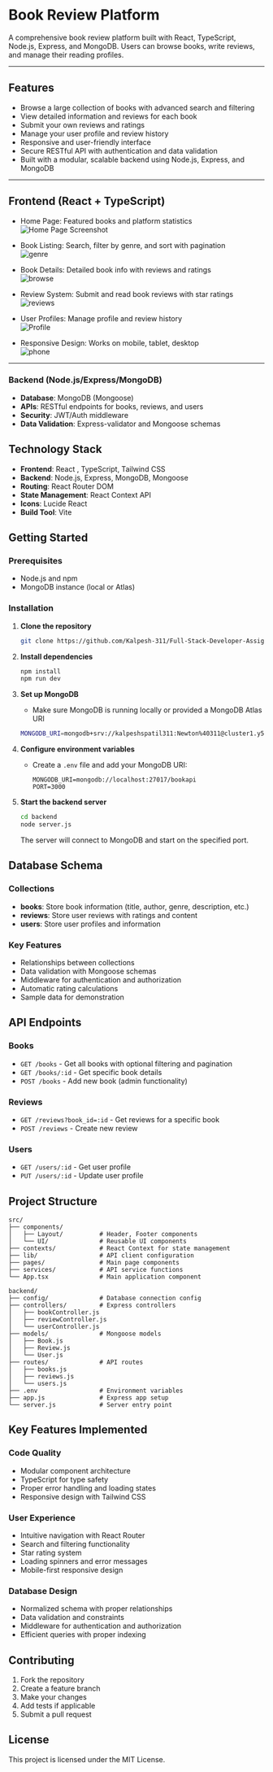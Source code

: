 # Book Review Platform

A comprehensive book review platform built with React, TypeScript, Node.js, Express, and MongoDB. Users can browse books, write reviews, and manage their reading profiles.

---

## Features

- Browse a large collection of books with advanced search and filtering
- View detailed information and reviews for each book
- Submit your own reviews and ratings
- Manage your user profile and review history
- Responsive and user-friendly interface
- Secure RESTful API with authentication and data validation
- Built with a modular, scalable backend using Node.js, Express, and MongoDB

---

## Frontend (React + TypeScript)

- Home Page: Featured books and platform statistics  
  ![Home Page Screenshot](https://github.com/user-attachments/assets/d8aec354-5d78-4f59-b3a7-0e46ed5ecf05)
- Book Listing: Search, filter by genre, and sort with pagination  
  ![genre](https://github.com/user-attachments/assets/d0ec4453-cae6-41e3-b30a-e9fa127522de)

- Book Details: Detailed book info with reviews and ratings  
  ![browse](https://github.com/user-attachments/assets/a76ee8e9-cc80-4d20-9c8f-a5dcea1a5827)

- Review System: Submit and read book reviews with star ratings  
  ![reviews](https://github.com/user-attachments/assets/be21690b-d751-468b-80e7-1242f253f4b6)
 
- User Profiles: Manage profile and review history  
  ![Profile](https://github.com/user-attachments/assets/b6d4d485-2d95-4587-ac20-71a133428894)

- Responsive Design: Works on mobile, tablet, desktop  
  ![phone](https://github.com/user-attachments/assets/167a9921-4d9a-4eba-b11c-695bb0ba7a3d)

---

### Backend (Node.js/Express/MongoDB)
- **Database**: MongoDB (Mongoose)
- **APIs**: RESTful endpoints for books, reviews, and users
- **Security**: JWT/Auth middleware
- **Data Validation**: Express-validator and Mongoose schemas

## Technology Stack

- **Frontend**: React , TypeScript, Tailwind CSS
- **Backend**: Node.js, Express, MongoDB, Mongoose
- **Routing**: React Router DOM
- **State Management**: React Context API
- **Icons**: Lucide React
- **Build Tool**: Vite

## Getting Started

### Prerequisites
- Node.js and npm
- MongoDB instance (local or Atlas)

### Installation

1. **Clone the repository**
   ```bash
   git clone https://github.com/Kalpesh-311/Full-Stack-Developer-Assignment-Latracal-Solutions-Private-Limited
   ```

2. **Install dependencies**
   ```bash
   npm install
   npm run dev
   ```

3. **Set up MongoDB**
   - Make sure MongoDB is running locally or provided a MongoDB Atlas URI
   ```bash
   MONGODB_URI=mongodb+srv://kalpeshspatil311:Newton%40311@cluster1.y55hvgr.mongodb.net/?retryWrites=true&w=majority&appName=Cluster1
   ```

4. **Configure environment variables**
   - Create a `.env` file and add your MongoDB URI:
     ```
     MONGODB_URI=mongodb://localhost:27017/bookapi
     PORT=3000
     ```

5. **Start the backend server**
   ```bash
   cd backend
   node server.js
   ```
   The server will connect to MongoDB and start on the specified port.

## Database Schema

### Collections

- **books**: Store book information (title, author, genre, description, etc.)
- **reviews**: Store user reviews with ratings and content
- **users**: Store user profiles and information

### Key Features
- Relationships between collections
- Data validation with Mongoose schemas
- Middleware for authentication and authorization
- Automatic rating calculations
- Sample data for demonstration

## API Endpoints

### Books
- `GET /books` - Get all books with optional filtering and pagination
- `GET /books/:id` - Get specific book details
- `POST /books` - Add new book (admin functionality)

### Reviews
- `GET /reviews?book_id=:id` - Get reviews for a specific book
- `POST /reviews` - Create new review

### Users
- `GET /users/:id` - Get user profile
- `PUT /users/:id` - Update user profile

## Project Structure

```
src/
├── components/
│   ├── Layout/          # Header, Footer components
│   └── UI/              # Reusable UI components
├── contexts/            # React Context for state management
├── lib/                 # API client configuration
├── pages/               # Main page components
├── services/            # API service functions
└── App.tsx              # Main application component

backend/
├── config/              # Database connection config
├── controllers/         # Express controllers
│   ├── bookController.js
│   ├── reviewController.js
│   └── userController.js
├── models/              # Mongoose models
│   ├── Book.js
│   ├── Review.js
│   └── User.js
├── routes/              # API routes
│   ├── books.js
│   ├── reviews.js
│   └── users.js
├── .env                 # Environment variables
├── app.js               # Express app setup
└── server.js            # Server entry point
```

## Key Features Implemented

### Code Quality
- Modular component architecture
- TypeScript for type safety
- Proper error handling and loading states
- Responsive design with Tailwind CSS

### User Experience
- Intuitive navigation with React Router
- Search and filtering functionality
- Star rating system
- Loading spinners and error messages
- Mobile-first responsive design

### Database Design
- Normalized schema with proper relationships
- Data validation and constraints
- Middleware for authentication and authorization
- Efficient queries with proper indexing

## Contributing

1. Fork the repository
2. Create a feature branch
3. Make your changes
4. Add tests if applicable
5. Submit a pull request

## License

This project is licensed under the MIT License.
